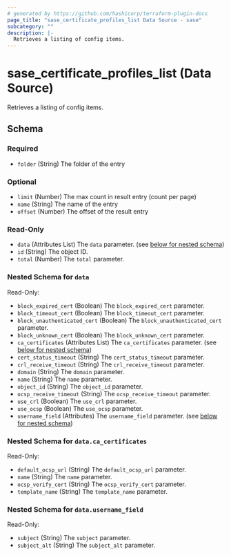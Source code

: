 ```yaml
---
# generated by https://github.com/hashicorp/terraform-plugin-docs
page_title: "sase_certificate_profiles_list Data Source - sase"
subcategory: ""
description: |-
  Retrieves a listing of config items.
---
```


# sase_certificate_profiles_list (Data Source)

Retrieves a listing of config items.



<!-- schema generated by tfplugindocs -->
## Schema

### Required

- `folder` (String) The folder of the entry

### Optional

- `limit` (Number) The max count in result entry (count per page)
- `name` (String) The name of the entry
- `offset` (Number) The offset of the result entry

### Read-Only

- `data` (Attributes List) The `data` parameter. (see [below for nested schema](#nestedatt--data))
- `id` (String) The object ID.
- `total` (Number) The `total` parameter.

<a id="nestedatt--data"></a>
### Nested Schema for `data`

Read-Only:

- `block_expired_cert` (Boolean) The `block_expired_cert` parameter.
- `block_timeout_cert` (Boolean) The `block_timeout_cert` parameter.
- `block_unauthenticated_cert` (Boolean) The `block_unauthenticated_cert` parameter.
- `block_unknown_cert` (Boolean) The `block_unknown_cert` parameter.
- `ca_certificates` (Attributes List) The `ca_certificates` parameter. (see [below for nested schema](#nestedatt--data--ca_certificates))
- `cert_status_timeout` (String) The `cert_status_timeout` parameter.
- `crl_receive_timeout` (String) The `crl_receive_timeout` parameter.
- `domain` (String) The `domain` parameter.
- `name` (String) The `name` parameter.
- `object_id` (String) The `object_id` parameter.
- `ocsp_receive_timeout` (String) The `ocsp_receive_timeout` parameter.
- `use_crl` (Boolean) The `use_crl` parameter.
- `use_ocsp` (Boolean) The `use_ocsp` parameter.
- `username_field` (Attributes) The `username_field` parameter. (see [below for nested schema](#nestedatt--data--username_field))

<a id="nestedatt--data--ca_certificates"></a>
### Nested Schema for `data.ca_certificates`

Read-Only:

- `default_ocsp_url` (String) The `default_ocsp_url` parameter.
- `name` (String) The `name` parameter.
- `ocsp_verify_cert` (String) The `ocsp_verify_cert` parameter.
- `template_name` (String) The `template_name` parameter.


<a id="nestedatt--data--username_field"></a>
### Nested Schema for `data.username_field`

Read-Only:

- `subject` (String) The `subject` parameter.
- `subject_alt` (String) The `subject_alt` parameter.


